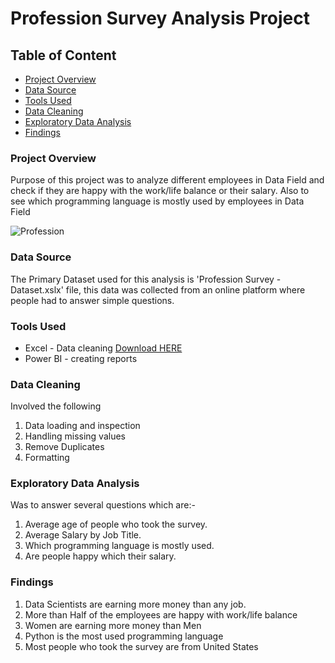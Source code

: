 # Profession Survey Analysis Project

## Table of Content

- [Project Overview](#project-overview)
- [Data Source](#data-source)
- [Tools Used](#tools-used)
- [Data Cleaning](#data-cleaning)
- [Exploratory Data Analysis](#exploratory-data-analysis)
- [Findings](#findings)

### Project Overview

Purpose of this project was to analyze different employees in Data Field and check if they are happy with the work/life balance or their salary. Also to see which programming language is mostly used by employees in Data Field

![Profession](https://github.com/Josiah-TechBro/Profession-Survey-Analysis/assets/143694858/c86a0dbd-fdaf-44be-9220-84dc52ac267a)


### Data Source

The Primary Dataset used for this analysis is 'Profession Survey - Dataset.xslx' file, this data was collected from an online platform where people had to answer simple questions.

### Tools Used

- Excel - Data cleaning [Download HERE](https://microsoft.com)
- Power BI - creating reports

### Data Cleaning

Involved the following

1. Data loading and inspection
2. Handling missing values
3. Remove Duplicates
4. Formatting

### Exploratory Data Analysis

Was to answer several questions which are:-

1. Average age of people who took the survey.
2. Average Salary by Job Title.
3. Which programming language is mostly used.
4. Are people happy which their salary.

### Findings

1. Data Scientists are earning more money than any job.
2. More than Half of the employees are happy with work/life balance
3. Women are earning more money than Men
4. Python is the most used programming language
5. Most people who took the survey are from United States








